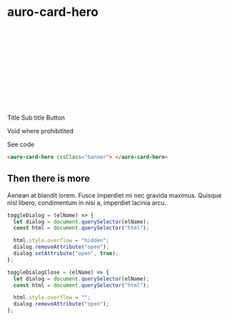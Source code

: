 # auro-card-hero

<!-- Lorem ipsum dolor sit amet, consectetur adipiscing elit. Nullam convallis in tellus nec pellentesque. Integer bibendum ligula sit amet vehicula gravida. Maecenas accumsan, ligula vitae molestie iaculis, tellus mi laoreet ex [install instructions](https://auro.alaskaair.com/components/auro/button/install), ac malesuada velit dolor vel mi. Cras et rutrum urna. Sed mattis mi eu tortor ullamcorper, egestas bibendum mauris cursus. Lorem ipsum dolor sit amet, consectetur adipiscing elit. Phasellus viverra eros eget neque commodo vulputate. In tempus eu velit at dictum.

Nulla at augue facilisis `odio lobortis` molestie vitae a nulla. -->
<!--
## auro-card-hero use cases

The `auro-card-hero` element should be used in situations where users may: -->

<!-- - egestas bibendum mauris cursus
- quis euismod felis mollis
- consectetur ipsum risus sed tortor

> Interdum et malesuada fames ac ante ipsum primis in faucibus. Nam fermentum libero ipsum, ac tempor sapien blandit in. Nam tincidunt non felis molestie varius.

| convallis | tristique | nisl dignissim | eleifend |
| --------- | --------- | -------------- | -------- |
| √         | √         |                |          |
|           |           | √              | √        | -->

<div class="exampleWrapper">
  <auro-card-hero cssClass="banner">
    <div slot="img-left" style="min-width: 200px;height: 200px; background-image: url(https://sitecore-test-single-westus2.azurewebsites.net/-/media/Images/pages/examples/kitty.png); background-size: cover; background-position: center;" ></div>
    <auro-header slot="title" level="5" display="400">Title</auro-header>
    <auro-header slot="subtitle" level="5" display="400">Sub title</auro-header>
    <auro-button href="#" cta slot="cta">Button</auro-button>
    <p slot="fine-print">Void where prohibitited</p>
    <div slot="img-right" ></div>
  </auro-card-hero>
</div>

<auro-accordion lowProfile justifyRight>
  <span slot="trigger">See code</span>

```html
<auro-card-hero cssClass="banner"> </auro-card-hero>
```

</auro-accordion>

## Then there is more

Aenean at blandit lorem. Fusce imperdiet mi nec gravida maximus. Quisque nisl libero, condimentum in nisi a, imperdiet lacinia arcu.

```javascript
toggleDialog = (elName) => {
  let dialog = document.querySelector(elName);
  const html = document.querySelector("html");

  html.style.overflow = "hidden";
  dialog.removeAttribute("open");
  dialog.setAttribute("open", true);
};

toggleDialogClose = (elName) => {
  let dialog = document.querySelector(elName);
  const html = document.querySelector("html");

  html.style.overflow = "";
  dialog.removeAttribute("open");
};
```
